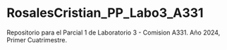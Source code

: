 # RosalesCristian_PP_Labo3_A331
Repositorio para el Parcial 1 de Laboratorio 3 - Comision A331. Año 2024, Primer Cuatrimestre. 
